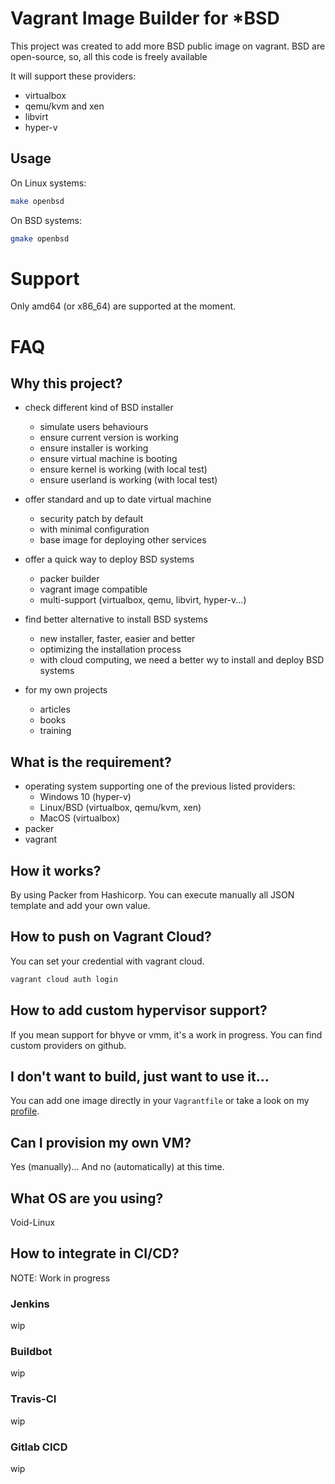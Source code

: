 # Vagrant Image Builder for *BSD 

This project was created to add more BSD public image on vagrant. BSD
are open-source, so, all this code is freely available

It will support these providers:

 * virtualbox
 * qemu/kvm and xen
 * libvirt
 * hyper-v

## Usage

On Linux systems:

```sh
make openbsd
```

On BSD systems:

```sh
gmake openbsd
```

# Support

Only amd64 (or x86_64) are supported at the moment.

# FAQ

## Why this project?

 * check different kind of BSD installer
   * simulate users behaviours
   * ensure current version is working
   * ensure installer is working
   * ensure virtual machine is booting
   * ensure kernel is working (with local test)
   * ensure userland is working (with local test)
   
 * offer standard and up to date virtual machine
   * security patch by default
   * with minimal configuration
   * base image for deploying other services
   
 * offer a quick way to deploy BSD systems
   * packer builder
   * vagrant image compatible
   * multi-support (virtualbox, qemu, libvirt, hyper-v...)
   
 * find better alternative to install BSD systems
   * new installer, faster, easier and better
   * optimizing the installation process
   * with cloud computing, we need a better wy to install and deploy
     BSD systems

 * for my own projects
   * articles
   * books
   * training

## What is the requirement?

 * operating system supporting one of the previous listed providers:
   * Windows 10 (hyper-v)
   * Linux/BSD (virtualbox, qemu/kvm, xen)
   * MacOS (virtualbox)
 * packer
 * vagrant

## How it works?

By using Packer from Hashicorp. You can execute manually all JSON
template and add your own value.

## How to push on Vagrant Cloud?

You can set your credential with vagrant cloud.

```sh
vagrant cloud auth login
```

## How to add custom hypervisor support?

If you mean support for bhyve or vmm, it's a work in progress. You can
find custom providers on github.

## I don't want to build, just want to use it...

You can add one image directly in your `Vagrantfile` or take a look on
my [profile](https://app.vagrantup.com/niamtokik).

## Can I provision my own VM?

Yes (manually)... And no (automatically) at this time. 

## What OS are you using?

Void-Linux 

## How to integrate in CI/CD?

NOTE: Work in progress

### Jenkins

wip

### Buildbot

wip

### Travis-CI

wip

### Gitlab CICD

wip
